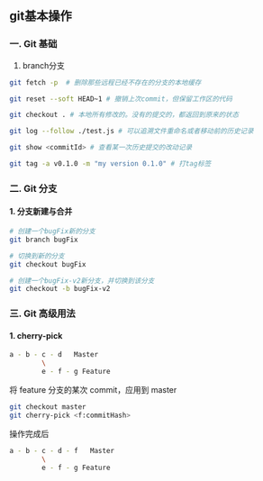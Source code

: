 ## git基本操作

### 一. Git 基础
1. branch分支
```sh
git fetch -p  # 删除那些远程已经不存在的分支的本地缓存

git reset --soft HEAD~1 # 撤销上次commit，但保留工作区的代码

git checkout . # 本地所有修改的。没有的提交的，都返回到原来的状态

git log --follow ./test.js # 可以追溯文件重命名或者移动前的历史记录

git show <commitId> # 查看某一次历史提交的改动记录

git tag -a v0.1.0 -m "my version 0.1.0" # 打tag标签
```

### 二. Git 分支
#### 1. 分支新建与合并
```sh
# 创建一个bugFix新的分支
git branch bugFix

# 切换到新的分支
git checkout bugFix

# 创建一个bugFix-v2新分支，并切换到该分支
git checkout -b bugFix-v2
```

### 三. Git 高级用法
#### 1. cherry-pick
```sh
a - b - c - d   Master
        \
        e - f - g Feature
```
将 feature 分支的某次 commit，应用到 master
```sh
git checkout master
git cherry-pick <f:commitHash>
```
操作完成后
```sh
a - b - c - d - f   Master
        \
        e - f - g Feature
```